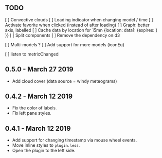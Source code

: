 ## TODO

[ ] Convective clouds
[ ] Loading indicator when changing model / time
[ ] Activate favorite when clicked (instead of after loading)
[ ] Graph: better axis, labelled
[ ] Cache data by location for 15mn {location: data1: {expires: } }}
[ ] Split components
[ ] Remove the dependency on d3

[ ] Multi-models ?
[ ] Add support for more models (iconEu)

[ ] listen to metricChanged

## 0.5.0 - March 27 2019

- Add cloud cover (data source = windy meteograms)

## 0.4.2 - March 12 2019

- Fix the color of labels.
- Fix left pane styles.

## 0.4.1 - March 12 2019

- Add support for changing timestamp via mouse wheel events.
- Move inline styles to `plugin.less`.
- Open the plugin to the left side.

